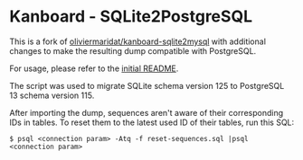 # Kanboard - SQLite2PostgreSQL

This is a fork of [oliviermaridat/kanboard-sqlite2mysql](https://github.com/oliviermaridat/kanboard-sqlite2mysql) with additional changes to make the resulting dump compatible with PostgreSQL.

For usage, please refer to the [initial README](https://github.com/oliviermaridat/kanboard-sqlite2mysql/blob/master/README.md).

The script was used to migrate SQLite schema version 125 to PostgreSQL 13 schema version 115.

After importing the dump, sequences aren't aware of their corresponding IDs in tables. To reset them to the latest used ID of their tables, run this SQL:
```
$ psql <connection param> -Atq -f reset-sequences.sql |psql <connection param>
```
